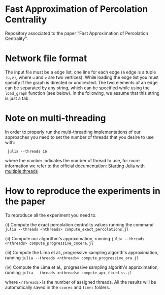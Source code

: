 # Fast Approximation of Percolation Centrality

Repository associated to the paper "Fast Approximation of Percolation Centrality".

# Network file format
The input file must be a edge list, one line for each edge (a edge is a tuple `(u,v)`, where `u` and `v` are two vertices). While loading the edge list you must specify if the graph is directed or undirected. The two elements of an edge can be separated by any string, which can be specified while using the `load_graph` function (see below). In the following, we assume that this string is just a tab.



# Note on multi-threading
In order to properly run the multi-threading implementations of our approaches you need to set the number of threads that you desire to use with: 
```
 julia --threads 16
```
where the number indicates the number of thread to use, for more information we refer to the official documentation: [Starting Julia with multiple threads](https://docs.julialang.org/en/v1/manual/multi-threading/)


# How to reproduce the experiments in the paper
To reproduce all the experiment you need to: 

(i) Compute the exact percolation centrality values running the command `julia --threads <nthreads> compute_exact_percolations.jl`

(ii) Compute our algorithm's approximation, running `julia --threads <nthreads> compute_progressive_cmcera.jl`

(iii) Compute the Lima et al., progressive sampling algorith's approximation, running `julia --threads <nthreads> compute_progressive_era.jl`

(iv) Compute the Lima et al., progressive sampling algorith's approximation, running `julia --threads <nthreads> compute_apx_fixed_ss.jl`

where `<nthreads>` is the number of assigned threads.
All the results will be automatically saved in the `scores` and `times` folders.


